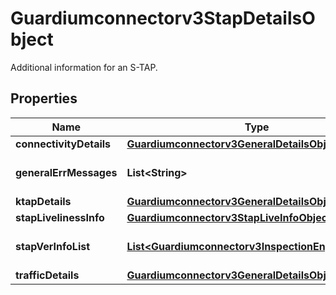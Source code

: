 

# Guardiumconnectorv3StapDetailsObject

Additional information for an S-TAP.

## Properties

| Name | Type | Description | Notes |
|------------ | ------------- | ------------- | -------------|
|**connectivityDetails** | [**Guardiumconnectorv3GeneralDetailsObject**](Guardiumconnectorv3GeneralDetailsObject.md) |  |  [optional] |
|**generalErrMessages** | **List&lt;String&gt;** | General error messages. |  [optional] |
|**ktapDetails** | [**Guardiumconnectorv3GeneralDetailsObject**](Guardiumconnectorv3GeneralDetailsObject.md) |  |  [optional] |
|**stapLivelinessInfo** | [**Guardiumconnectorv3StapLiveInfoObject**](Guardiumconnectorv3StapLiveInfoObject.md) |  |  [optional] |
|**stapVerInfoList** | [**List&lt;Guardiumconnectorv3InspectionEngineDetails&gt;**](Guardiumconnectorv3InspectionEngineDetails.md) | Inspection engine details. |  [optional] |
|**trafficDetails** | [**Guardiumconnectorv3GeneralDetailsObject**](Guardiumconnectorv3GeneralDetailsObject.md) |  |  [optional] |



